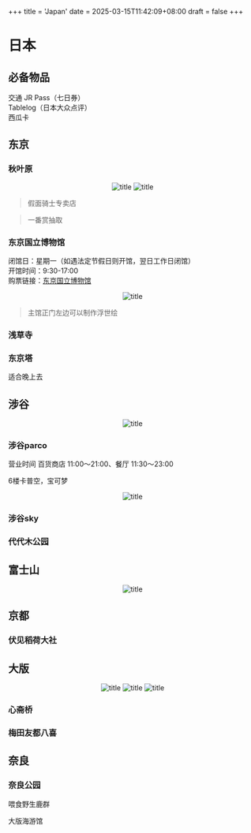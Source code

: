 +++
title = 'Japan'
date = 2025-03-15T11:42:09+08:00
draft = false
+++

# 日本

## 必备物品

交通 JR Pass（七日券）  
Tablelog（日本大众点评）  
西瓜卡

## 东京

### 秋叶原

<center>

![title](./pic/akiba1.JPG)
![title](./pic/akiba2.JPG)

</center>

> 假面骑士专卖店

> 一番赏抽取

### 东京国立博物馆
闭馆日：星期一（如遇法定节假日则开馆，翌日工作日闭馆）  
开馆时间：9:30-17:00  
购票链接：[东京国立博物馆](https://www.asoview.com/channel/ticket/WuX1M0a3sG/ticket0000027926/)

<center>

![title](./pic/museum.png)

</center>

>主馆正门左边可以制作浮世绘

### 浅草寺

### 东京塔

适合晚上去

## 涉谷

<center>

![title](./pic/shibuya.JPG)

</center>

### 涉谷parco

营业时间 百货商店 11:00～21:00、餐厅 11:30～23:00

6楼卡普空，宝可梦
<center>

![title](./pic/shifuyaparco.png)

</center>

### 涉谷sky

### 代代木公园

## 富士山

<center>

![title](./pic/fujiyama.JPG)

</center>

## 京都

### 伏见稻荷大社

### 

## 大版

<center>

![title](./pic/osaka1.JPG)
![title](./pic/osaka2.JPG)
![title](./pic/osaka3.JPG)

</center>

### 心斋桥

### 梅田友都八喜

## 奈良

### 奈良公园

喂食野生鹿群

大版海游馆